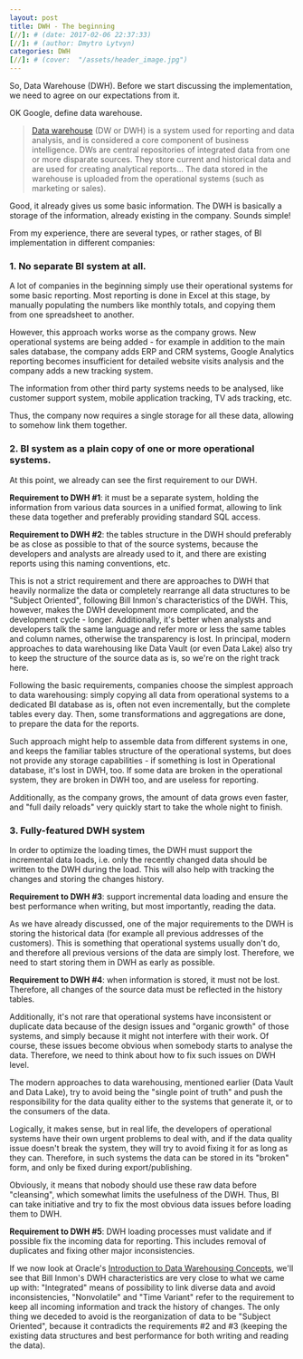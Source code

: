 ```yaml
---
layout: post
title: DWH - The beginning
[//]: # (date: 2017-02-06 22:37:33)
[//]: # (author: Dmytro Lytvyn)
categories: DWH
[//]: # (cover:  "/assets/header_image.jpg")
---
```


So, Data Warehouse (DWH). Before we start discussing the implementation, we need to agree on our expectations from it.

OK Google, define data warehouse.

> [Data warehouse](https://en.m.wikipedia.org/wiki/Data_warehouse) (DW or DWH) is a system used for reporting and data analysis, and is considered a core component of business intelligence. DWs are central repositories of integrated data from one or more disparate sources. They store current and historical data and are used for creating analytical reports... The data stored in the warehouse is uploaded from the operational systems (such as marketing or sales). 

Good, it already gives us some basic information. The DWH is basically a storage of the information, already existing in the company. Sounds simple!

From my experience, there are several types, or rather stages, of BI implementation in different companies:

### 1. No separate BI system at all.

A lot of companies in the beginning simply use their operational systems for some basic reporting. Most reporting is done in Excel at this stage, by manually populating the numbers like monthly totals, and copying them from one spreadsheet to another.

However, this approach works worse as the company grows. New operational systems are being added - for example in addition to the main sales database, the company adds ERP and CRM systems, Google Analytics reporting becomes insufficient for detailed website visits analysis and the company adds a new tracking system.

The information from other third party systems needs to be analysed, like customer support system, mobile application tracking, TV ads tracking, etc.

Thus, the company now requires a single storage for all these data, allowing to somehow link them together.

### 2. BI system as a plain copy of one or more operational systems.

At this point, we already can see the first requirement to our DWH.

**Requirement to DWH #1**: it must be a separate system, holding the information from various data sources in a unified format, allowing to link these data together and preferably providing standard SQL access.

**Requirement to DWH #2**: the tables structure in the DWH should preferably be as close as possible to that of the source systems, because the developers and analysts are already used to it, and there are existing reports using this naming conventions, etc.

This is not a strict requirement and there are approaches to DWH that heavily normalize the data or completely rearrange all data structures to be "Subject Oriented", following Bill Inmon's characteristics of the DWH. This, however, makes the DWH development more complicated, and the development cycle - longer. Additionally, it's better when analysts and developers talk the same language and refer more or less the same tables and column names, otherwise the transparency is lost. In principal, modern approaches to data warehousing like Data Vault (or even Data Lake) also try to keep the structure of the source data as is, so we're on the right track here.

Following the basic requirements, companies choose the simplest approach to data warehousing: simply copying all data from operational systems to a dedicated BI database as is, often not even incrementally, but the complete tables every day. Then, some transformations and aggregations are done, to prepare the data for the reports.

Such approach might help to assemble data from different systems in one, and keeps the familiar tables structure of the operational systems, but does not provide any storage capabilities - if something is lost in Operational database, it's lost in DWH, too. If some data are broken in the operational system, they are broken in DWH too, and are useless for reporting.

Additionally, as the company grows, the amount of data grows even faster, and "full daily reloads" very quickly start to take the whole night to finish.

### 3. Fully-featured DWH system

In order to optimize the loading times, the DWH must support the incremental data loads, i.e. only the recently changed data should be written to the DWH during the load. This will also help with tracking the changes and storing the changes history.

**Requirement to DWH #3**: support incremental data loading and ensure the best performance when writing, but most importantly, reading the data.

As we have already discussed, one of the major requirements to the DWH is storing the historical data (for example all previous addresses of the customers). This is something that operational systems usually don't do, and therefore all previous versions of the data are simply lost. Therefore, we need to start storing them in DWH as early as possible.

**Requirement to DWH #4**: when information is stored, it must not be lost. Therefore, all changes of the source data must be reflected in the history tables.

Additionally, it's not rare that operational systems have inconsistent or duplicate data because of the design issues and "organic growth" of those systems, and simply because it might not interfere with their work. Of course, these issues become obvious when somebody starts to analyse the data. Therefore, we need to think about how to fix such issues on DWH level.

The modern approaches to data warehousing, mentioned earlier (Data Vault and Data Lake), try to avoid being the "single point of truth" and push the responsibility for the data quality either to the systems that generate it, or to the consumers of the data.

Logically, it makes sense, but in real life, the developers of operational systems have their own urgent problems to deal with, and if the data quality issue doesn't break the system, they will try to avoid fixing it for as long as they can. Therefore, in such systems the data can be stored in its "broken" form, and only be fixed during export/publishing.

Obviously, it means that nobody should use these raw data before "cleansing", which somewhat limits the usefulness of the DWH. Thus, BI can take initiative and try to fix the most obvious data issues before loading them to DWH.

**Requirement to DWH #5**: DWH loading processes must validate and if possible fix the incoming data for reporting.
 This includes removal of duplicates and fixing other major inconsistencies.

If we now look at Oracle's [Introduction to Data Warehousing Concepts](https://docs.oracle.com/database/121/DWHSG/concept.htm), we'll see that Bill Inmon's DWH characteristics are very close to what we came up with: "Integrated" means of possibility to link diverse data and avoid inconsistencies, "Nonvolatile" and "Time Variant" refer to the requirement to keep all incoming information and track the history of changes. The only thing we deceded to avoid is the reorganization of data to be "Subject Oriented", because it contradicts the requirements #2 and #3 (keeping the existing data structures and best performance for both writing and reading the data).
